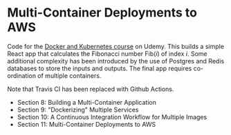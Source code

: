 # Multi-Container Deployments to AWS

Code for the [Docker and Kubernetes course](https://user-testing.udemy.com/course/docker-and-kubernetes-the-complete-guide) on Udemy. This builds a simple React app that calculates the Fibonacci number Fib(_i_) of index _i_. Some additional complexity has been introduced by the use of Postgres and Redis databases to store the inputs and outputs. The final app requires co-ordination of multiple containers. 

Note that Travis CI has been replaced with Github Actions.

* Section 8: Building a Multi-Container Application
* Section 9: "Dockerizing" Multiple Services
* Section 10: A Continuous Integration Workflow for Multiple Images
* Section 11: Multi-Container Deployments to AWS
